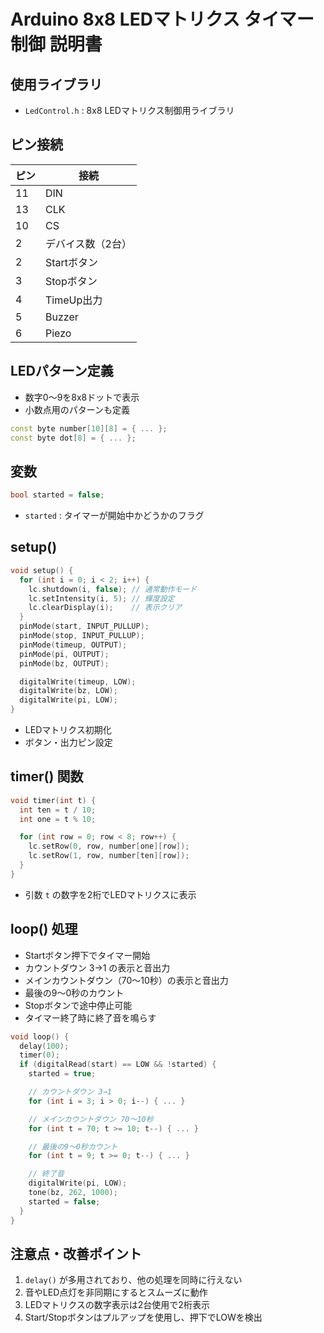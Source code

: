 # Arduino 8x8 LEDマトリクス タイマー制御 説明書

## 使用ライブラリ

* `LedControl.h` : 8x8 LEDマトリクス制御用ライブラリ

## ピン接続

| ピン | 接続        |
| -- | --------- |
| 11 | DIN       |
| 13 | CLK       |
| 10 | CS        |
| 2  | デバイス数（2台） |
| 2  | Startボタン  |
| 3  | Stopボタン   |
| 4  | TimeUp出力  |
| 5  | Buzzer    |
| 6  | Piezo     |

## LEDパターン定義

* 数字0〜9を8x8ドットで表示
* 小数点用のパターンも定義

```cpp
const byte number[10][8] = { ... };
const byte dot[8] = { ... };
```

## 変数

```cpp
bool started = false;
```

* `started` : タイマーが開始中かどうかのフラグ

## setup()

```cpp
void setup() {
  for (int i = 0; i < 2; i++) {
    lc.shutdown(i, false); // 通常動作モード
    lc.setIntensity(i, 5); // 輝度設定
    lc.clearDisplay(i);    // 表示クリア
  }
  pinMode(start, INPUT_PULLUP);
  pinMode(stop, INPUT_PULLUP);
  pinMode(timeup, OUTPUT);
  pinMode(pi, OUTPUT);
  pinMode(bz, OUTPUT);

  digitalWrite(timeup, LOW);
  digitalWrite(bz, LOW);
  digitalWrite(pi, LOW);
}
```

* LEDマトリクス初期化
* ボタン・出力ピン設定

## timer() 関数

```cpp
void timer(int t) {
  int ten = t / 10;
  int one = t % 10;

  for (int row = 0; row < 8; row++) {
    lc.setRow(0, row, number[one][row]);
    lc.setRow(1, row, number[ten][row]);
  }
}
```

* 引数 `t` の数字を2桁でLEDマトリクスに表示

## loop() 処理

* Startボタン押下でタイマー開始
* カウントダウン 3→1 の表示と音出力
* メインカウントダウン（70〜10秒）の表示と音出力
* 最後の9〜0秒のカウント
* Stopボタンで途中停止可能
* タイマー終了時に終了音を鳴らす

```cpp
void loop() {
  delay(100);
  timer(0);
  if (digitalRead(start) == LOW && !started) {
    started = true;

    // カウントダウン 3→1
    for (int i = 3; i > 0; i--) { ... }

    // メインカウントダウン 70〜10秒
    for (int t = 70; t >= 10; t--) { ... }

    // 最後の9〜0秒カウント
    for (int t = 9; t >= 0; t--) { ... }

    // 終了音
    digitalWrite(pi, LOW);
    tone(bz, 262, 1000);
    started = false;
  }
}
```

## 注意点・改善ポイント

1. `delay()` が多用されており、他の処理を同時に行えない
2. 音やLED点灯を非同期にするとスムーズに動作
3. LEDマトリクスの数字表示は2台使用で2桁表示
4. Start/Stopボタンはプルアップを使用し、押下でLOWを検出
